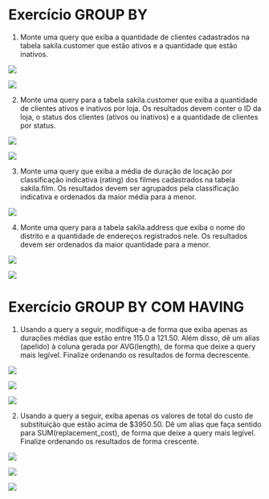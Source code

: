 # Exercício GROUP BY

  

1.  Monte uma query que exiba a quantidade de clientes cadastrados na tabela sakila.customer que estão ativos e a quantidade que estão inativos.
    

![](https://lh3.googleusercontent.com/S3sFK4nWEzjnZi0B1bCZSAMm0Jmkry3oVQYmQvxsIo06dNXtGchYvoMTVB4tzcryy-qJ2eNWyiu7rBS7vEjSu5MlcZrrk2VcfW-BKO--FOZlvqRO2ss0hzaMEfu8FIcE1AT6j6B_wQ9PAfC5SIarCHI)

![](https://lh5.googleusercontent.com/8ZqOMyEt-C6E4AB0vU4znSK7kfJL8rVIA5fqIOJwDhx9JjhsCbsBGXo-ri_VsUvlTiXfqTunTHYGar6bamnOGofyNYp5PjsW0LlwnzRvzw-sLkHiBbQdjjHf9x6-E0HJHVKZJRDg5D-BzfqzYlt5Scg)

  
  

2.  Monte uma query para a tabela sakila.customer que exiba a quantidade de clientes ativos e inativos por loja. Os resultados devem conter o ID da loja, o status dos clientes (ativos ou inativos) e a quantidade de clientes por status.
    

  

![](https://lh5.googleusercontent.com/Iplb6ZOf9aLqzn6strGq7yb6sE165dLEYftdKXMi6kuHzCVj-HQ28sMmm72KkDdpIf0P_QbgupKYioft9qAQjpf3ZqhHh9XkeYUHWBYivQUMGbgRjRxJhnht97SAIRrtJbS_ZL7RoOXshTyL8NHSvSI)

![](https://lh5.googleusercontent.com/vBgIYcHsqI24lk4wfCiegSaDfftAzEulu4XF6oJhYJktwBzljCIeBH9GHg7CAvaM91U_lRwJxeLLrnCFmkhskg1eobSpzjb_NYZjwfRs_-gopByBIMYRDiTbDJ2qOiw7HOwzCV2KO90tgmNDqvZWOM0)

  
  

3.  Monte uma query que exiba a média de duração de locação por classificação indicativa (rating) dos filmes cadastrados na tabela sakila.film. Os resultados devem ser agrupados pela classificação indicativa e ordenados da maior média para a menor.
    

  

![](https://lh6.googleusercontent.com/iF1S1tFVuehqfIm0A85eCSbrkvVjDEcodpaDxdSK9YfzsdD5O7qfdc7SB0n38F_5do4o0_0ClEFzvC9N1S3PFZCEb9PDIK-wLsODYjmF8zw2UxvCX06ExKifADORQgSWFp7EX2ijajwrP7gfYPHJcgo)

  
  

4.  Monte uma query para a tabela sakila.address que exiba o nome do distrito e a quantidade de endereços registrados nele. Os resultados devem ser ordenados da maior quantidade para a menor.
    

  

![](https://lh4.googleusercontent.com/BVHdarAhYvgT4-c0E7Ab1F4o-eXwk8TI5ufNp9n4qIfYHhatf3iN-jortesBmSzu0X6bh7ZhhjGu2AHUqGCvamhjZx8QmXMVdY4tVyIwgN4xLb_HJOv4v4SjRTzTO-wkXYzTGG9U0IixjgO3J48ZJic)

![](https://lh6.googleusercontent.com/1EncARBSiTebaq4c81yw-sOpKtcCft_HkTMibN6dm1ewQVvXHYWsd8oy6qgYVyeTZ1R7xEFX-wPR4CQUbv2lYYAZ4ejPt_Zys_cpqTeTwOnQRI28WnTeoKld1TZ4zGUQ6GUPFqGObAa7b3xxucx1JMQ)

  
  
  
  

# Exercício GROUP BY COM HAVING

  

1.  Usando a query a seguir, modifique-a de forma que exiba apenas as durações médias que estão entre 115.0 a 121.50. Além disso, dê um alias (apelido) à coluna gerada por AVG(length), de forma que deixe a query mais legível. Finalize ordenando os resultados de forma decrescente.
    

  

![](https://lh3.googleusercontent.com/bw_KPCM8If6N_NhlysRwuJp0DVGvDVLXUqV-YOM8A1jMntahWTv-ThD17DaURGOQ_s_rIGkSCC_2gLkzbyej7aAkqr3_0PFFz0emzBsjS4N9F1FZSL1mD48zqep2p9KyamKxA109b-T7d9UtUc9IiAY)

  

![](https://lh3.googleusercontent.com/Cj9Me6vJYWiAIu1dxXHIHL9U_n6TbxkMCo3Ccy-tPpAi6xCTT9Vn0gxbZrx1qkYoPGvOR7HtOH0acJSJ4ToviNsmHWdanMItdf-O2v2GQGEDJSVaxA3EqONTEZsh8350WKbWuW7PhJk0QJtO4LabTL0)

![](https://lh6.googleusercontent.com/RUYQEqt1N8Tct_voDzj_vYS52hm6_4gndIs-1m6mh79Dc4tHjq2qBv-FL7DTuE23Vj9ZKfTjVGRlyRtQGsPnoMWZvtYEtjOvdGtFvJqwpuQIiWJEck0JY0A7uQd39vN9ixRQbPap5ViBJwaZuCPv_eA)

  
  
  

2.  Usando a query a seguir, exiba apenas os valores de total do custo de substituição que estão acima de $3950.50. Dê um alias que faça sentido para SUM(replacement_cost), de forma que deixe a query mais legível. Finalize ordenando os resultados de forma crescente.
    

  

![](https://lh5.googleusercontent.com/troP-Gc6UK0Dnr1Wbff5NNDxJIQ2HbCFASY9q8EKs0Lkc-hskJXA3X3IUrTZSzJwdXQ9cEyhmefq-FGu1GwhqstGdsi6BifvkCAaHcBlADWkES5qLgmUSGtIvYCjUAeVun52tEHeYumKA3GrPMP_hv0)

  

![](https://lh3.googleusercontent.com/gw2It_ACBBfZHtFf2Z20FVhAhIfmFtiPmHRwEu8xgxHuFAZGYiMzeB9EHg_IgcVfLWjGaLI9toqOLN_tJUQo1yrKJS98U7eYbWIxAeWaJsM_VwmZ1a7hvaXeYPG66PV2IjA4AA9W0x7MSWEAP1KFPQ)

  

![](https://lh6.googleusercontent.com/4cMTd_LX1ly006CFQpw8wuAouR1BxS0umjetHYqqbjjEhuu6dLA0T9KRIOX27DxVNkUySDq6D83E5GW-Ak7VVXch4etMpmrxAOkt18r_P6xXJki5t5rxP6nVuWPpJGIcVTIK2fyCvROG4iUaI1bwfA)